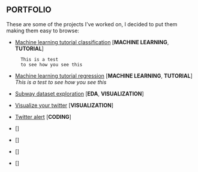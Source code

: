 ## PORTFOLIO	

These are some of the projects I've worked on, I decided to put them making them easy to browse:

* [Machine learning tutorial classification](https://github.com/nachocarracedo/portfolio/blob/master/ML_tutorial_python_classification/classification_tutorial.ipynb) [**MACHINE LEARNING**, **TUTORIAL**]

		This is a test
		to see how you see this
* [Machine learning tutorial regression](https://github.com/nachocarracedo/portfolio/blob/master/ML_tutorial_python_regression/regression_tutorial.ipynb) [**MACHINE LEARNING**, **TUTORIAL**]
      *This is a test
	  to see how you see this*
* [Subway dataset exploration](https://github.com/nachocarracedo/portfolio/blob/master/Hubway/Hubway.md) [**EDA**, **VISUALIZATION**]
* [Visualize your twitter]() [**VISUALIZATION**]
* [Twitter alert]() [**CODING**]
* []() []
* []() []
* []() []
* []() []